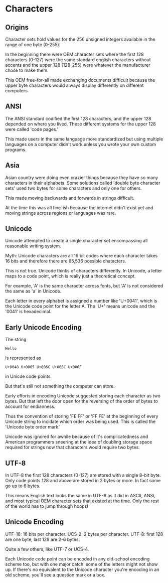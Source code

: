 # Characters

## Origins

Character sets hold values for the 256 unsigned integers available in the range of one byte (0-255).

In the beginning there were OEM character sets where the first 128 characters (0-127) were the same standard english characters without accents and the upper 128 (128-255) were whatever the manufacturer chose to make them.

This OEM free-for-all made exchanging documents difficult because the upper byte characters would always display differently on different computers.

## ANSI

The ANSI standard codified the first 128 characters, and the upper 128 depended on where you lived. These different systems for the upper 128 were called 'code pages.'

This made users in the same language more standardized but using multiple languages on a computer didn't work unless you wrote your own custom programs.

## Asia

Asian country were doing even crazier things because they have so many characters in their alphabets. Some solutions called 'double byte character sets' used two bytes for some characters and only one for others.

This made moving backwards and forwards in strings difficult.

At the time this was all fine-ish because the internet didn't exist yet and moving strings across regions or languages was rare.

## Unicode

Unicode attempted to create a single character set encompassing all reasonable writing system.

Myth: Unicode characters are all 16 bit codes where each character takes 16 bits and therefore there are 65,536 possible chatacters.

This is not true. Unicode thinks of characters differently. In Unicode, a letter maps to a code point, which is really just a theoretical concept.

For example, 'A' is the same character across fonts, but 'A' is not considered the same as 'a' in Unicode.

Each letter in every alphabet is assigned a number like 'U+0041', which is the Unicode code point for the letter A. The 'U+' means unicode and the '0041' is hexadecimal.

## Early Unicode Encoding

The string

    Hello

Is represented as

    U+0048 U+0065 U+006C U+006C U+006F

in Unicde code points.

But that's still not something the computer can store.

Early efforts in encoding Unicode suggested storing each character as two bytes. But that left the door open for the reversing of the order of bytes to account for endianness.

Thus the convention of storing 'FE FF' or 'FF FE' at the beginning of every Unicode string to incidate which order was being used. This is called the 'Unicode byte order mark.'

Unicode was ignored for awhile because of it's complicatedness and American programmers sneering at the idea of doubling storage space required for strings now that characters would require two bytes.

## UTF-8

In UTF-8 the first 128 characters (0-127) are stored with a single 8-bit byte. Only code points 128 and above are stored in 2 bytes or more. In fact some go up to 6 bytes.

This means English text looks the same in UTF-8 as it did in ASCII, ANSI, and most typical OEM character sets that existed at the time. Only the rest of the world has to jump through hoops!

## Unicode Encoding

UTF-16: 16 bits per character.
UCS-2: 2 bytes per character.
UTF-8: first 128 are one byte, last 128 are 2-6 bytes.

Quite a few others, like UTF-7 or UCS-4.

Each Unicode code point can be encoded in any old-school encoding scheme too, but with one major catch: some of the letters might not show up. If there's no equivalent to the Unicode character you're encoding in an old scheme, you'll see a question mark or a box.
